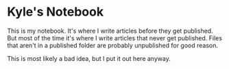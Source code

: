 # Kyle's Notebook

This is my notebook. It's where I write articles before they get published.  But most of the time it's where I write articles that never get published.  Files that aren't in a published folder are probably unpublished for good reason.

This is most likely a bad idea, but I put it out here anyway.